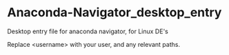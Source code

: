 # Anaconda-Navigator_desktop_entry
Desktop entry file for anaconda navigator, for Linux DE's

Replace \<username\> with your user, and any relevant paths.
